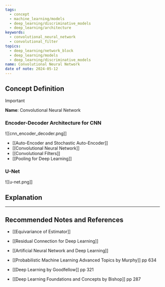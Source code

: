 ```yaml
---
tags:
  - concept
  - machine_learning/models
  - deep_learning/discriminative_models
  - deep_learning/architecture
keywords:
  - convolutional_neural_network
  - convolutional_filter
topics:
  - deep_learning/network_block
  - deep_learning/models
  - deep_learning/discriminative_models
name: Convolutional Neural Network
date of note: 2024-05-12
---
```


## Concept Definition

>[!important]
>**Name**: Convolutional Neural Network


### Encoder-Decoder Architecture for CNN

![[cnn_encoder_decoder.png]]

- [[Auto-Encoder and Stochastic Auto-Encoder]]
- [[Convolutional Neural Network]]
- [[Convolutional Filters]]
- [[Pooling for Deep Learning]]

### U-Net

![[u-net.png]]


## Explanation





-----------
##  Recommended Notes and References




- [[Equivariance of Estimator]]
- [[Residual Connection for Deep Learning]]

- [[Artificial Neural Network and Deep Learning]]

- [[Probabilistic Machine Learning Advanced Topics by Murphy]] pp 634
- [[Deep Learning by Goodfellow]] pp 321
- [[Deep Learning Foundations and Concepts by Bishop]] pp 287